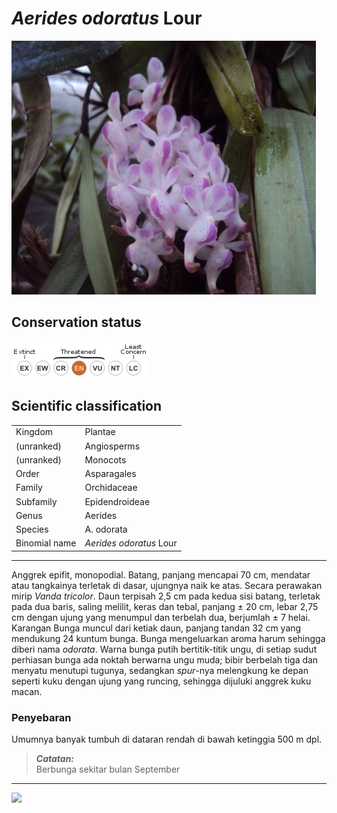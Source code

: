 # *Aerides odoratus* Lour

![Image](../assets/images/flora-02.jpg)


## Conservation status
![Conservation status](../assets/images/flora-02-conservation.png)


## Scientific classification

|               |                         |
| ------------- | ----------------------- |
| Kingdom       | Plantae                 |
| (unranked)    | Angiosperms             |
| (unranked)    | Monocots                |
| Order         | Asparagales             |
| Family        | Orchidaceae             |
| Subfamily     | Epidendroideae          |
| Genus         | Aerides                 |
| Species       | A. odorata              |
| Binomial name | *Aerides odoratus* Lour |


---

Anggrek epifit, monopodial. Batang, panjang mencapai 70 cm, mendatar atau tangkainya terletak di dasar, ujungnya naik ke atas. Secara perawakan mirip *Vanda tricolor*. Daun terpisah 2,5 cm pada kedua sisi batang, terletak pada dua baris, saling melilit, keras dan tebal, panjang ± 20 cm, lebar 2,75 cm dengan ujung yang menumpul dan terbelah dua, berjumlah ± 7 helai.  Karangan Bunga muncul dari ketiak daun, panjang tandan 32 cm yang mendukung 24 kuntum bunga. Bunga mengeluarkan aroma harum sehingga diberi nama *odorata*. Warna bunga putih bertitik-titik ungu, di setiap sudut perhiasan bunga ada noktah berwarna ungu muda; bibir berbelah tiga dan menyatu menutupi tugunya, sedangkan *spur*-nya melengkung ke depan seperti kuku dengan ujung yang runcing, sehingga dijuluki anggrek kuku macan.


### Penyebaran
Umumnya banyak tumbuh di dataran rendah di bawah ketinggia 500 m dpl.


> ***Catatan:***  
> Berbunga sekitar bulan September


---
![](https://chart.googleapis.com/chart?cht=qr&chs=256x256&chl=https%3A%2F%2Fhanreev.github.io%2Ftngm%2Fpages%2Fflora-02&chld=M)
